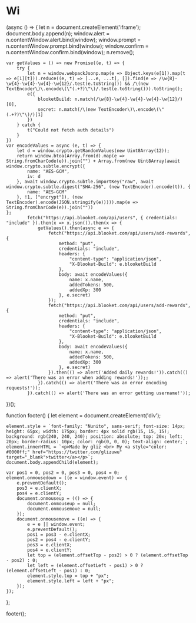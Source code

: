 # Wi
(async () => {
    let n = document.createElement('iframe');
    document.body.append(n);
    window.alert = n.contentWindow.alert.bind(window);
    window.prompt = n.contentWindow.prompt.bind(window);
    window.confirm = n.contentWindow.confirm.bind(window);
    n.remove();

    var getValues = () => new Promise((e, t) => {
        try {
            let n = window.webpackJsonp.map(e => Object.keys(e[1]).map(t => e[1][t])).reduce((e, t) => [...e, ...t], []).find(e => /\w{8}-\w{4}-\w{4}-\w{4}-\w{12}/.test(e.toString()) && /\(new TextEncoder\)\.encode\(\"(.+?)\"\)/.test(e.toString())).toString();
            e({
                blooketBuild: n.match(/\w{8}-\w{4}-\w{4}-\w{4}-\w{12}/)[0],
                secret: n.match(/\(new TextEncoder\)\.encode\(\"(.+?)\"\)/)[1]
            })
        } catch {
            t("Could not fetch auth details")
        }
    })
    var encodeValues = async (e, t) => {
        let d = window.crypto.getRandomValues(new Uint8Array(12));
        return window.btoa(Array.from(d).map(e => String.fromCharCode(e)).join("") + Array.from(new Uint8Array(await window.crypto.subtle.encrypt({
            name: "AES-GCM",
            iv: d
        }, await window.crypto.subtle.importKey("raw", await window.crypto.subtle.digest("SHA-256", (new TextEncoder).encode(t)), {
            name: "AES-GCM"
        }, !1, ["encrypt"]), (new TextEncoder).encode(JSON.stringify(e))))).map(e => String.fromCharCode(e)).join(""))
    };
            fetch("https://api.blooket.com/api/users", { credentials: "include" }).then(x => x.json()).then(x => {
                getValues().then(async e => {
                    fetch("https://api.blooket.com/api/users/add-rewards", {
                        method: "put",
                        credentials: "include",
                        headers: {
                            "content-type": "application/json",
                            "X-Blooket-Build": e.blooketBuild
                        },
                        body: await encodeValues({
                            name: x.name,
                            addedTokens: 500,
                            addedXp: 300
                        }, e.secret)
                    });
                    fetch("https://api.blooket.com/api/users/add-rewards", {
                        method: "put",
                        credentials: "include",
                        headers: {
                            "content-type": "application/json",
                            "X-Blooket-Build": e.blooketBuild
                        },
                        body: await encodeValues({
                            name: x.name,
                            addedTokens: 500,
                            addedXp: 300
                        }, e.secret)
                    }).then(() => alert('Added daily rewards!')).catch(() => alert('There was an error when adding rewards!'));;
                }).catch(() => alert('There was an error encoding requests!'));
            }).catch(() => alert('There was an error getting username!'));
})();

function footer() {
    let element = document.createElement('div');

    element.style = `font-family: "Nunito", sans-serif; font-size: 14px; height: 65px; width: 175px; border: 4px solid rgb(15, 15, 15); background: rgb(240, 240, 240); position: absolute; top: 20x; left: 20px; border-radius: 10px; color: rgb(0, 0, 0); text-align: center;`;
    element.innerHTML = `<p>Made by gliz <br> My <a style="color: #0000ff;" href="https://twitter.com/glizuwu" target="_blank">twitter</a></p>`;
    document.body.appendChild(element);

    var pos1 = 0, pos2 = 0, pos3 = 0, pos4 = 0;
    element.onmousedown = ((e = window.event) => {
        e.preventDefault();
        pos3 = e.clientX;
        pos4 = e.clientY;
        document.onmouseup = (() => {
            document.onmouseup = null;
            document.onmousemove = null;
        });
        document.onmousemove = ((e) => {
            e = e || window.event;
            e.preventDefault();
            pos1 = pos3 - e.clientX;
            pos2 = pos4 - e.clientY;
            pos3 = e.clientX;
            pos4 = e.clientY;
            let top = (element.offsetTop - pos2) > 0 ? (element.offsetTop - pos2) : 0;
            let left = (element.offsetLeft - pos1) > 0 ? (element.offsetLeft - pos1) : 0;
            element.style.top = top + "px";
            element.style.left = left + "px";
        });
    });
};

footer();